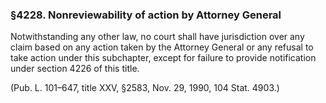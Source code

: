 ### §4228. Nonreviewability of action by Attorney General ###

Notwithstanding any other law, no court shall have jurisdiction over any claim based on any action taken by the Attorney General or any refusal to take action under this subchapter, except for failure to provide notification under section 4226 of this title.

(Pub. L. 101–647, title XXV, §2583, Nov. 29, 1990, 104 Stat. 4903.)